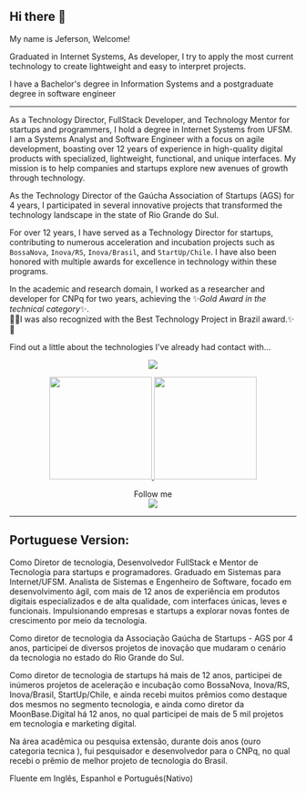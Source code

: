 ## Hi there 👋

My name is Jeferson, Welcome!

Graduated in Internet Systems, As developer, I try to apply the most current technology to create lightweight and easy to interpret projects.
<BR/>

I have a Bachelor's degree in Information Systems and a postgraduate degree in software engineer

<HR>
As a Technology Director, FullStack Developer, and Technology Mentor for startups and programmers, I hold a degree in Internet Systems from UFSM. I am a Systems Analyst and Software Engineer with a focus on agile development, boasting over 12 years of experience in high-quality digital products with specialized, lightweight, functional, and unique interfaces. My mission is to help companies and startups explore new avenues of growth through technology.<BR>


As the Technology Director of the Gaúcha Association of Startups (AGS) for 4 years, I participated in several innovative projects that transformed the technology landscape in the state of Rio Grande do Sul.

For over 12 years, I have served as a Technology Director for startups, contributing to numerous acceleration and incubation projects such as `BossaNova`, `Inova/RS`, `Inova/Brasil`, and `StartUp/Chile`. I have also been honored with multiple awards for excellence in technology within these programs. 

In the academic and research domain, I worked as a researcher and developer for CNPq for two years, 
achieving the ✨*Gold Award in the technical category*✨. <br/>
🥇✨I was also recognized with the Best Technology Project in Brazil award.✨🥇

Find out a little about the technologies I've already had contact with...

<p align="center">
  <a href="https://github.com/jefersoncunha">
    <img src="https://skillicons.dev/icons?i=laravel,php,git,github,html,css,sass,js,typescript,react,vue,nextjs,remixjs,nuxtjs,jquery,nodejs,mysql,postgres,mongodb,redis,npm,nginx,jenkins,docker,kubernetes,linux,ubuntu,aws,azure,gcp,heroku,babel,blender,gulp,java,cs,figma,postman,powershell,sentry,unreal,vscode,webpack,ios,apple,macbook" />
  </a>
</p>
<p align="center">
  <a href="https://github.com/jefersoncunha">
    <img height="180em" src="https://github-readme-stats.vercel.app/api?username=jefersoncunha&show_icons=true&theme=dracula&include_all_commits=true&count_private=true" />
    <img height="180em" src="https://github-readme-stats.vercel.app/api/top-langs/?username=jefersoncunha&layout=compact&langs_count=7&theme=dracula" />
  </a>
</p>
<p align="center">
  Follow me<br>
  <a href="https://www.instagram.com/jefersonlcunha">
  <img src="https://skillicons.dev/icons?i=instagram" />
  </a>
</p>

<hr>

## Portuguese Version:

Como Diretor de tecnologia,  Desenvolvedor FullStack e Mentor de Tecnologia para startups e programadores. Graduado em Sistemas para Internet/UFSM. Analista de Sistemas e Engenheiro de Software, focado em desenvolvimento ágil, com mais de 12 anos de experiência em produtos digitais especializados e de alta qualidade, com interfaces únicas, leves e funcionais. Impulsionando empresas e startups a explorar novas fontes de crescimento por meio da tecnologia.

Como diretor de tecnologia da Associação Gaúcha de Startups - AGS  por 4 anos, participei de diversos projetos de inovação que mudaram o cenário da tecnologia no estado do Rio Grande do Sul. 

Como diretor de tecnologia de startups há mais de 12 anos, participei de inúmeros projetos de aceleração e incubação como BossaNova, Inova/RS, Inova/Brasil, StartUp/Chile, e ainda recebi muitos prêmios como destaque dos mesmos no segmento tecnologia, e ainda como diretor da MoonBase.Digital há 12 anos, no qual participei de mais de 5 mil projetos em tecnologia e marketing digital.

Na área acadêmica ou pesquisa extensão, durante dois anos (ouro categoria tecnica ), fui pesquisador e desenvolvedor para o CNPq, no qual recebi o prêmio de melhor projeto de tecnologia do Brasil.

Fluente em Inglês, Espanhol e Português(Nativo)

<!--
**jefersoncunha/jefersoncunha** is a ✨ _special_ ✨ repository because its `README.md` (this file) appears on your GitHub profile.


Here are some ideas to get you started:

- 🔭 I’m currently working on ...
- 🌱 I’m currently learning ...
- 👯 I’m looking to collaborate on ...
- 🤔 I’m looking for help with ...
- 💬 Ask me about ...
- 📫 How to reach me: ...
- 😄 Pronouns: ...
- ⚡ Fun fact: ...
-->
